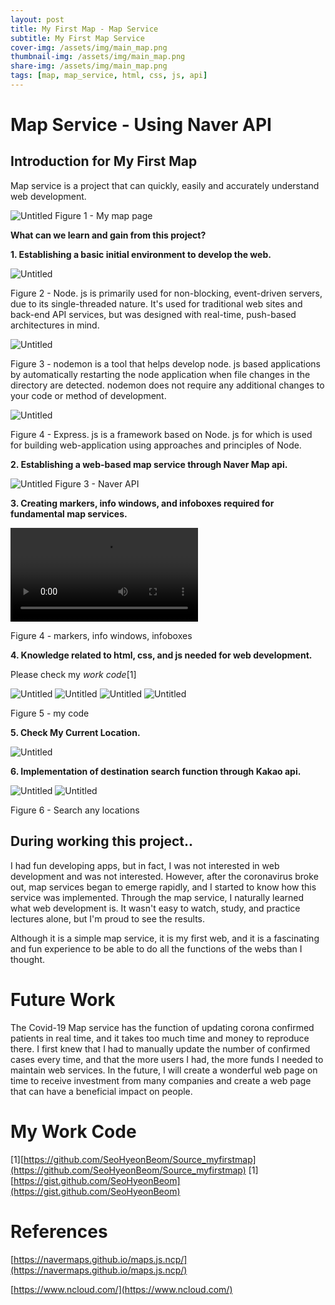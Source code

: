 ```yaml
---
layout: post
title: My First Map - Map Service
subtitle: My First Map Service
cover-img: /assets/img/main_map.png
thumbnail-img: /assets/img/main_map.png
share-img: /assets/img/main_map.png
tags: [map, map_service, html, css, js, api]
---
```


# Map Service - Using Naver API

## Introduction for My First Map

Map service is a project that can quickly, easily and accurately understand web development.


![Untitled](../assets/img/main_map.png)
Figure 1 - My map page



**What can we learn and gain from this project?**


**1. Establishing a basic initial environment to develop the web.**

![Untitled](../assets/img/nodejs.png)

Figure 2 - Node. js is primarily used for non-blocking, event-driven servers, due to its single-threaded nature. It's used for traditional web sites and back-end API services, but was designed with real-time, push-based architectures in mind.

![Untitled](../assets/img/nodemon.png)

Figure 3 - nodemon is a tool that helps develop node. js based applications by automatically restarting the node application when file changes in the directory are detected. nodemon does not require any additional changes to your code or method of development.

![Untitled](../assets/img/express.png)

Figure 4 - Express. js is a framework based on Node. js for which is used for building web-application using approaches and principles of Node.





**2. Establishing a web-based map service through Naver Map api.**

![Untitled](../assets/img/naverconsole.png)
Figure 3 - Naver API 




**3. Creating markers, info windows, and infoboxes required for fundamental map services.**

![Untitled](../assets/img/record1.mov)

Figure 4 - markers, info windows, infoboxes




**4. Knowledge related to html, css, and js needed for web development.**

Please check my *work code*[1]

![Untitled](../assets/img/mapcode1.png)
![Untitled](../assets/img/mapcode2.png)
![Untitled](../assets/img/mapcode3.png)
![Untitled](../assets/img/mapcode4.png)

Figure 5 - my code


**5. Check My Current Location.**

![Untitled](../assets/img/currentlocation.png)


**6. Implementation of destination search function through Kakao api.**

![Untitled](../assets/img/location1.png)
![Untitled](../assets/img/location2.png)


Figure 6 - Search any locations





## During working this project..

I had fun developing apps, but in fact, I was not interested in web development and was not interested. However, after the coronavirus broke out, map services began to emerge rapidly, and I started to know how this service was implemented. Through the map service, I naturally learned what web development is. It wasn't easy to watch, study, and practice lectures alone, but I'm proud to see the results.

Although it is a simple map service, it is my first web, and it is a fascinating and fun experience to be able to do all the functions of the webs than I thought.




# Future Work

The Covid-19 Map service has the function of updating corona confirmed patients in real time, and it takes too much time and money to reproduce there. I first knew that I had to manually update the number of confirmed cases every time, and that the more users I had, the more funds I needed to maintain web services. In the future, I will create a wonderful web page on time to receive investment from many companies and create a web page that can have a beneficial impact on people.

# My Work Code 

[1][https://github.com/SeoHyeonBeom/Source_myfirstmap](https://github.com/SeoHyeonBeom/Source_myfirstmap)
[1][https://gist.github.com/SeoHyeonBeom](https://gist.github.com/SeoHyeonBeom)


# References

[https://navermaps.github.io/maps.js.ncp/](https://navermaps.github.io/maps.js.ncp/)

[https://www.ncloud.com/](https://www.ncloud.com/)


